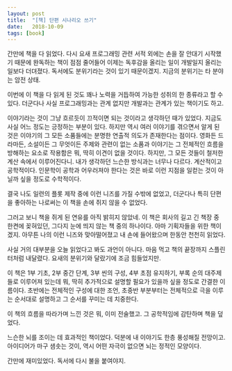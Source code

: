```yaml
---
layout: post
title:  "[책] 단편 시나리오 쓰기"
date:   2018-10-09
tags: [book]
---
```


  간만에 책을 다 읽었다. 다시 요새 프로그래밍 관련 서적 외에는 손을 잘 안대기 시작했기 때문에 완독하는 책이 점점 줄어들어 이제는 독후감을 올리는 일이 개발일지 올리는 일보다 더뎌졌다. 독서에도 분위기라는 것이 있기 때문이겠지. 지금의 분위기는 타 분야는 암전 상태.

  이번에 이 책을 다 읽게 된 것도 꽤나 노력을 거듭하여 가능한 성취의 한 종류라고 할 수 있다. 더군다나 사실 프로그래밍과는 관계 없지만 개발과는 관계가 있는 책이기도 하고.

  이야기라는 것이 그냥 흐르듯이 끄적이면 되는 것이라고 생각하던 때가 있었다. 지금도 사실 어느 정도는 긍정하는 부분이 있다. 하지만 역시 여러 이야기를 겪으면서 알게 된 것은 이야기의 그 모든 소품들에는 분명한 연출적 의도가 존재한다는 점이다. 영화든 드라마든, 소설이든 그 무엇이든 주제와 관련이 없는 소품과 이야기는 그 전체적인 흐름을 방해하는 요소로 작용함은 뭐, 딱히 이견이 없을 것이다. 하지만, 그 모든 것들이 철저한 계산 속에서 이루어진다니. 내가 생각하던 느슨한 방식과는 너무나 다르다. 계산적이고 공학적이다. 인문학이 공학과 어우러져야 한다는 것은 바로 이런 지점을 일컫는 것이 아닐까 싶을 정도로 수학적이다.

  결국 나도 일련의 플롯 제작 중에 이런 니즈를 가질 수밖에 없었고, 더군다나 특히 단편을 좋아하는 나로써는 이 책을 손에 쥐지 않을 수 없었다.

  그러고 보니 책을 쥐게 된 연유를 아직 밝히지 않았네. 이 책은 회사의 길고 긴 책장 중 한켠에 꽂혀있던, 그다지 눈에 띄지 않는 책 중의 하나이다. 아마 기획자들을 위한 책이겠지. 아무튼 나의 이런 니즈와 맞아떨어졌고 내 손에 들어왔으며 한동안 천천히 읽었다.

  사실 거의 대부분을 오늘 읽었다고 봐도 과언이 아니다. 마음 먹고 책의 끝장까지 스플린터처럼 내달렸다. 요새의 분위기와 달랐기에 조금 힘들었지만.

  이 책은 1부 기초, 2부 중간 단계, 3부 씬의 구성, 4부 초점 유지하기, 부록 순의 대주제들로 이루어져 있는데 뭐, 딱히 추가적으로 설명할 필요가 있을까 싶을 정도로 간결한 이름이다. 초반에는 전체적인 구성에 대한 조언, 초중반 부분부터는 전체적으로 극을 이루는 순서대로 설명하고 그 순서를 꾸미는 데 치중한다.

  이 책의 흐름을 따라가며 느낀 것은 뭐, 이미 전술했고. 그 공학적임에 감탄하며 책을 덮었다.

  느슨한 뇌를 조이는 데 효과적인 책이었다. 덕분에 내 이야기도 한층 풍성해질 전망이고. 아이디어가 마구 샘솟는 것이, 역시 어떤 자극이 없으면 뇌는 정적인 모양이다.

  간만에 재미있었다. 독서에 다시 불을 붙여야지.